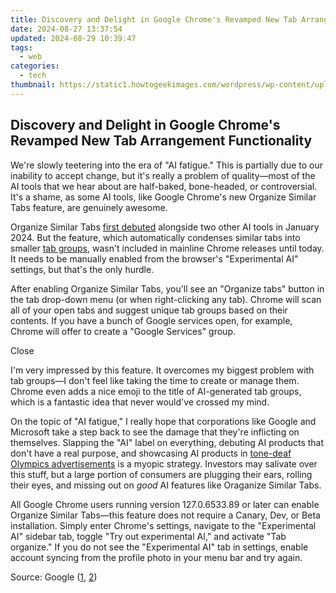 ```yaml
---
title: Discovery and Delight in Google Chrome's Revamped New Tab Arrangement Functionality
date: 2024-08-27 13:37:54
updated: 2024-08-29 10:39:47
tags:
  - web
categories:
  - tech
thumbnail: https://static1.howtogeekimages.com/wordpress/wp-content/uploads/2023/07/google-chrome-2-2.jpg
---
```


## Discovery and Delight in Google Chrome's Revamped New Tab Arrangement Functionality

We're slowly teetering into the era of "AI fatigue." This is partially due to our inability to accept change, but it's really a problem of quality—most of the AI tools that we hear about are half-baked, bone-headed, or controversial. It's a shame, as some AI tools, like Google Chrome's new Organize Similar Tabs feature, are genuinely awesome.

 Organize Similar Tabs [first debuted](https://fox-links.techidaily.com/new-2024-approved-leveraging-xml-and-ttml-for-cutting-edge-srt-creation-processes/) alongside two other AI tools in January 2024\. But the feature, which automatically condenses similar tabs into smaller [tab groups](https://pokemon-go-android.techidaily.com/pokemon-go-no-gps-signal-heres-every-possible-solution-on-honor-90-pro-drfone-by-drfone-virtual-android/), wasn't included in mainline Chrome releases until today. It needs to be manually enabled from the browser's "Experimental AI" settings, but that's the only hurdle.

 After enabling Organize Similar Tabs, you'll see an "Organize tabs" button in the tab drop-down menu (or when right-clicking any tab). Chrome will scan all of your open tabs and suggest unique tab groups based on their contents. If you have a bunch of Google services open, for example, Chrome will offer to create a "Google Services" group.

Close 

 I'm very impressed by this feature. It overcomes my biggest problem with tab groups—I don't feel like taking the time to create or manage them. Chrome even adds a nice emoji to the title of AI-generated tab groups, which is a fantastic idea that never would've crossed my mind.

 On the topic of "AI fatigue," I really hope that corporations like Google and Microsoft take a step back to see the damage that they're inflicting on themselves. Slapping the "AI" label on everything, debuting AI products that don't have a real purpose, and showcasing AI products in [tone-deaf Olympics advertisements](https://www.hollywoodreporter.com/business/digital/google-pulls-dear-sydney-gemini-ai-ad-olympics-1235965087/) is a myopic strategy. Investors may salivate over this stuff, but a large portion of consumers are plugging their ears, rolling their eyes, and missing out on _good_ AI features like Oraganize Similar Tabs.

 All Google Chrome users running version 127.0.6533.89 or later can enable Organize Similar Tabs—this feature does not require a Canary, Dev, or Beta installation. Simply enter Chrome's settings, navigate to the "Experimental AI" sidebar tab, toggle "Try out experimental AI," and activate "Tab organize." If you do not see the "Experimental AI" tab in settings, enable account syncing from the profile photo in your menu bar and try again.

 Source: Google ([1](https://blog.google/products/chrome/google-chrome-generative-ai-features-january-2024/#custom-themes), [2](https://support.google.com/chrome/answer/14519765?))

<ins class="adsbygoogle"
     style="display:block"
     data-ad-format="autorelaxed"
     data-ad-client="ca-pub-7571918770474297"
     data-ad-slot="1223367746"></ins>



<ins class="adsbygoogle"
     style="display:block"
     data-ad-client="ca-pub-7571918770474297"
     data-ad-slot="8358498916"
     data-ad-format="auto"
     data-full-width-responsive="true"></ins>
